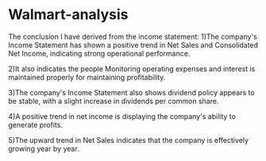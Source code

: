 # Walmart-analysis
The conclusion I have derived from the income statement:
1)The company's Income Statement has shown a positive trend in 
Net Sales and Consolidated Net Income, 
indicating strong operational performance.

2)It also indicates the people Monitoring operating expenses and 
interest is maintained properly for maintaining profitability.

3)The company's Income Statement also shows dividend policy 
appears to be stable, with a slight increase in dividends per common share.

4)A positive trend in net income is displaying 
the company's ability to generate profits.

5)The upward trend in Net Sales indicates 
that the company is effectively growing year by year.

